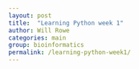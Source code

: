 ```yaml
---
layout: post
title:  "Learning Python week 1"
author: Will Rowe
categories: main
group: bioinformatics
permalink: /learning-python-week1/
---
```

